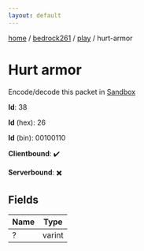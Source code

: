```yaml
---
layout: default
---
```


[home](/)  /  [bedrock261](/protocol/bedrock261)  /  [play](/protocol/bedrock261/play)  /  hurt-armor

# Hurt armor

Encode/decode this packet in [Sandbox](../../../sandbox/bedrock261#Play.HurtArmor)

**Id**: 38

**Id** (hex): 26

**Id** (bin): 00100110

**Clientbound**: ✔️

**Serverbound**: ✖️

## Fields

Name | Type
---|---
? | varint
